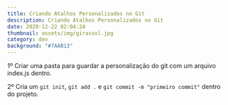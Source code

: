 ```yaml
---
title: Criando Atalhos Personalizados no Git
description: Criando Atalhos Personalizados no Git
date: 2020-12-22 02:04:24
thumbnail: assets/img/girassol.jpg
category: dev
background: "#7AAB13"
---
```

1º Criar uma pasta para guardar a personalização do git com um arquivo index.js dentro.

2º Cria um `git init`, `git add .` e `git commit -m "primeiro commit"` dentro do projeto.















